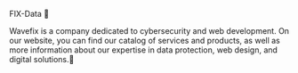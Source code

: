 FIX-Data  🎯

Wavefix is a company dedicated to cybersecurity and web development. On our website, you can find our catalog of services and products, as well as more information about our expertise in data protection, web design, and digital solutions.🔐
